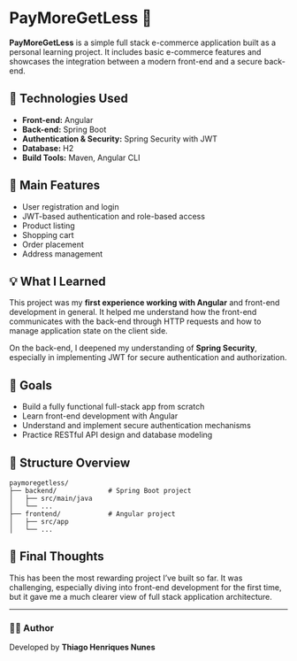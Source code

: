 # PayMoreGetLess 🛒

**PayMoreGetLess** is a simple full stack e-commerce application built as a personal learning project. It includes basic e-commerce features and showcases the integration between a modern front-end and a secure back-end.

## 🔧 Technologies Used

- **Front-end:** Angular  
- **Back-end:** Spring Boot  
- **Authentication & Security:** Spring Security with JWT  
- **Database:** H2  
- **Build Tools:** Maven, Angular CLI  

## 📌 Main Features

- User registration and login  
- JWT-based authentication and role-based access  
- Product listing  
- Shopping cart  
- Order placement  
- Address management  

## 💡 What I Learned

This project was my **first experience working with Angular** and front-end development in general. It helped me understand how the front-end communicates with the back-end through HTTP requests and how to manage application state on the client side.

On the back-end, I deepened my understanding of **Spring Security**, especially in implementing JWT for secure authentication and authorization.

## 🚀 Goals

- Build a fully functional full-stack app from scratch  
- Learn front-end development with Angular  
- Understand and implement secure authentication mechanisms  
- Practice RESTful API design and database modeling  

## 📂 Structure Overview

```
paymoregetless/
├── backend/             # Spring Boot project
│   ├── src/main/java
│   └── ...
├── frontend/            # Angular project
│   ├── src/app
│   └── ...
```

## 📣 Final Thoughts

This has been the most rewarding project I’ve built so far. It was challenging, especially diving into front-end development for the first time, but it gave me a much clearer view of full stack application architecture.

---

### 👨‍💻 Author

Developed by **Thiago Henriques Nunes**
